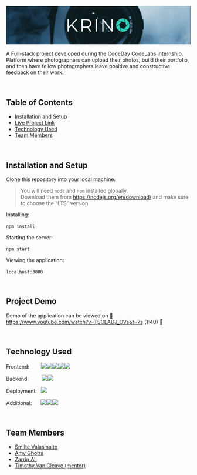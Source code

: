 <img src="krino-header.png"/>

<!-------------------------------------------------------------------------------------------------------------------------->

A Full-stack project developed during the CodeDay CodeLabs internship. <br>
Platform where photographers can upload their photos, build their portfolio, and then have fellow photographers leave positive and constructive feedback on their work.


<br>

<!-------------------------------------------------------------------------------------------------------------------------->

## Table of Contents

* [Installation and Setup](#install)
* [Live Project Link](#live)
* [Technology Used](#tech)
* [Team Members](#team)

<br>

<!-------------------------------------------------------------------------------------------------------------------------->

## <a name="install"></a> Installation and Setup

Clone this repository into your local machine. 

> You will need `node` and `npm` installed globally. <br>
> Download them from https://nodejs.org/en/download/ and make sure to choose the “LTS” version.

Installing:

`npm install`

Starting the server:

`npm start`

Viewing the application:

`localhost:3000`

<br>

<!-------------------------------------------------------------------------------------------------------------------------->

## <a name="live"></a> Project Demo

Demo of the application can be viewed on :camera_flash: https://www.youtube.com/watch?v=TSCLADJ_OVs&t=7s (1:40) :camera_flash: 

<br>

<!-------------------------------------------------------------------------------------------------------------------------->

## <a name="tech"></a> Technology Used

Frontend:&nbsp; &nbsp; &nbsp; &nbsp;
<img src="https://img.shields.io/badge/React-20232A?style=for-the-badge&logo=react&logoColor=61DAFB"/><img src="https://img.shields.io/badge/HTML5-E34F26?style=for-the-badge&logo=html5&logoColor=white"/><img src="https://img.shields.io/badge/CSS3-1572B6?style=for-the-badge&logo=css3&logoColor=white"/><img src="https://img.shields.io/badge/JavaScript-F7DF1E?style=for-the-badge&logo=javascript&logoColor=black"/><img src="https://img.shields.io/badge/Material--UI-0081CB?style=for-the-badge&logo=material-ui&logoColor=white"/>

Backend:&nbsp; &nbsp; &nbsp; &nbsp;&nbsp;
<img src="https://img.shields.io/badge/Python-3776AB?style=for-the-badge&logo=python&logoColor=white"/><img src="https://img.shields.io/badge/Django-092E20?style=for-the-badge&logo=django&logoColor=white"/>

Deployment:&nbsp;&nbsp;
<img src="https://img.shields.io/badge/Amazon_AWS-232F3E?style=for-the-badge&logo=amazon-aws&logoColor=white"/>

Additional:&nbsp; &nbsp; &nbsp;
<img src="https://img.shields.io/badge/npm-CB3837?style=for-the-badge&logo=npm&logoColor=white"/><img src="https://img.shields.io/badge/React_Router-CA4245?style=for-the-badge&logo=react-router&logoColor=white"/><img src="https://img.shields.io/badge/Git-F05032?style=for-the-badge&logo=git&logoColor=white"/>

<br>

<!-------------------------------------------------------------------------------------------------------------------------->

## <a name="team"></a> Team Members
 * [Smilte Valasinaite](https://www.linkedin.com/in/smiltevalasinaite/)
 * [Amy Ghotra](https://www.linkedin.com/in/amyghotra/)
 * [Zarrin Ali](https://www.linkedin.com/in/%E2%9C%A8-zarrin-ali-%E2%9C%A8-2a04b3146/)
 * [Timothy Van Cleave (mentor)](https://www.linkedin.com/in/timothy-van-cleave/)
